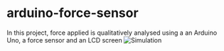 # arduino-force-sensor
In this project, force applied is qualitatively analysed using a an Arduino Uno, a force sensor and an LCD screen
![Simulation](https://user-images.githubusercontent.com/69711711/127323041-f5610dca-b22e-4bad-be39-47d29067e980.png)
